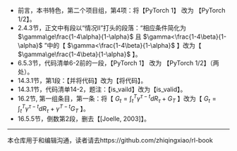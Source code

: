 - 前言，本书特色，第二个项目组，第4项：将【PyTorch 1】 改为 【PyTorch 1/2】。
- 2.4.3节，正文中有段以“情况II”打头的段落：“相应条件简化为 $\gamma\ge\frac{1-4\alpha}{1-\alpha}$ 且 $\gamma<\frac{1-4\beta}{1-\alpha}$ ”中的【 $\gamma<\frac{1-4\beta}{1-\alpha}$  】改为【 $\gamma\ge\frac{1-4\beta}{1-\alpha}$  】。
- 6.5.3节，代码清单6-2前的一段，【PyTorch 1】 改为 【PyTorch 1/2】（两处）。
- 14.3.1节，第1段：【并将代码】改为【将代码】。
- 14.3.1节，代码清单14-2，题注：【is_vaild】改为【is_valid】。
- 16.2节, 第一组条目，第一条：将【 $G_t=\int_{t}^{T}\gamma^{\tau-t}dR_\tau+G_T$ 】改为【 $G_t=\int_{t}^{T}\gamma^{\tau-t}dR_\tau+\gamma^{T-t}G_T$ 】。
- 16.5.5节，倒数第2段，删去【[Joelle, 2003]】。

----

本仓库用于和编辑沟通，读者请去https://github.com/zhiqingxiao/rl-book
